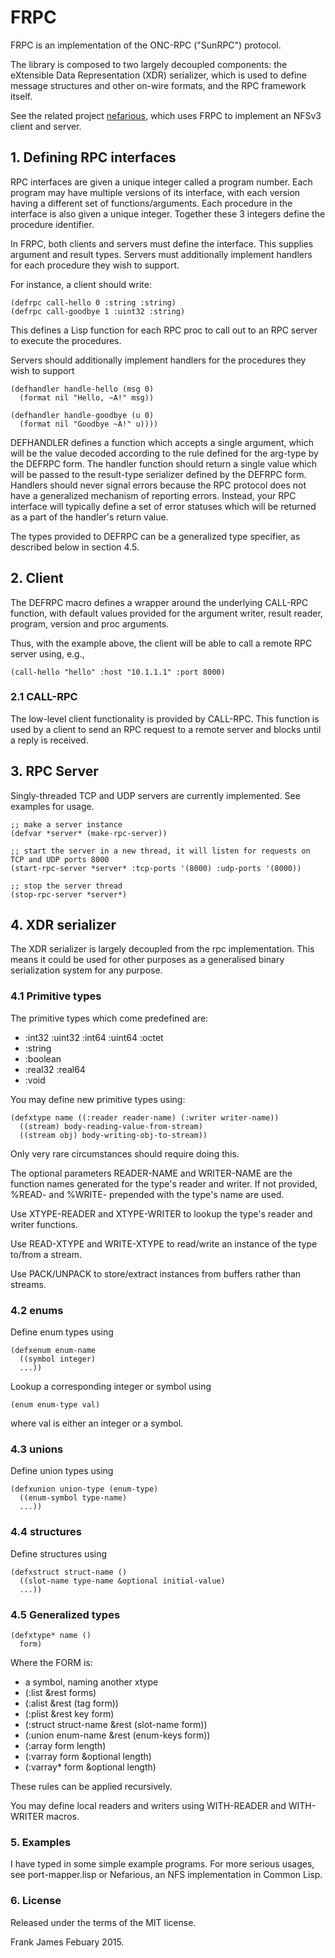 # FRPC
FRPC is an implementation of the ONC-RPC ("SunRPC") protocol. 

The library is composed to two largely decoupled components: the eXtensible Data Representation (XDR) serializer,
which is used to define message structures and other on-wire formats, and the RPC framework itself.

See the related project [nefarious](https://github.com/fjames86/nefarious), which uses FRPC to implement an NFSv3 client and server.

## 1. Defining RPC interfaces

RPC interfaces are given a unique integer called a program number. Each program may have multiple
versions of its interface, with each version having a different set of functions/arguments. Each procedure
in the interface is also given a unique integer. Together these 3 integers define the procedure identifier.

In FRPC, both clients and servers must define the interface. This supplies argument and result types.
Servers must additionally implement handlers for each procedure they wish to support.

For instance, a client should write:
```
(defrpc call-hello 0 :string :string)
(defrpc call-goodbye 1 :uint32 :string)
```

This defines a Lisp function for each RPC proc to call out to an RPC server to execute the procedures.

Servers should additionally implement handlers for the procedures they wish to support
```
(defhandler handle-hello (msg 0)
  (format nil "Hello, ~A!" msg))

(defhandler handle-goodbye (u 0)
  (format nil "Goodbye ~A!" u))))
```
DEFHANDLER defines a function which accepts a single argument, which will be the value decoded according
to the rule defined for the arg-type by the DEFRPC form. The handler function should return a single value which will be 
passed to the result-type serializer defined by the DEFRPC form. Handlers should never signal errors because 
the RPC protocol does not have a generalized mechanism of reporting errors. Instead, your RPC interface will typically
define a set of error statuses which will be returned as a part of the handler's return value.

The types provided to DEFRPC can be a generalized type specifier, as described below in section 4.5.

## 2. Client


The DEFRPC macro defines a wrapper around the underlying CALL-RPC function, with default values provided 
for the argument writer, result reader, program, version and proc arguments. 

Thus, with the example above, the client will be able to call a remote RPC server using, e.g., 

```
(call-hello "hello" :host "10.1.1.1" :port 8000)
```

### 2.1 CALL-RPC

The low-level client functionality is provided by CALL-RPC. This function is used by a client to 
send an RPC request to a remote server and blocks until a reply is received.

## 3. RPC Server

Singly-threaded TCP and UDP servers are currently implemented. See examples for usage.

```
;; make a server instance
(defvar *server* (make-rpc-server))

;; start the server in a new thread, it will listen for requests on TCP and UDP ports 8000
(start-rpc-server *server* :tcp-ports '(8000) :udp-ports '(8000))

;; stop the server thread
(stop-rpc-server *server*)
```

## 4. XDR serializer

The XDR serializer is largely decoupled from the rpc implementation. This means it 
could be used for other purposes as a generalised binary serialization system for any purpose.

### 4.1 Primitive types

The primitive types which come predefined are:
* :int32 :uint32 :int64 :uint64 :octet
* :string
* :boolean
* :real32 :real64
* :void

You may define new primitive types using:
```
(defxtype name ((:reader reader-name) (:writer writer-name))
  ((stream) body-reading-value-from-stream)
  ((stream obj) body-writing-obj-to-stream))
```
Only very rare circumstances should require doing this.

The optional parameters READER-NAME and WRITER-NAME are the function names
generated for the type's reader and writer. If not provided, %READ- and %WRITE- 
prepended with the type's name are used.

Use XTYPE-READER and XTYPE-WRITER to lookup the type's reader
and writer functions.

Use READ-XTYPE and WRITE-XTYPE to read/write an instance of 
the type to/from a stream.

Use PACK/UNPACK to store/extract instances from buffers rather than streams.

### 4.2 enums

Define enum types using
```
(defxenum enum-name
  ((symbol integer)
  ...))
```

Lookup a corresponding integer or symbol using
```
(enum enum-type val)
```
where val is either an integer or a symbol.

### 4.3 unions

Define union types using
```
(defxunion union-type (enum-type)
  ((enum-symbol type-name)
  ...))
```

### 4.4 structures

Define structures using

```
(defxstruct struct-name ()
  ((slot-name type-name &optional initial-value)
  ...))
```

### 4.5 Generalized types

```
(defxtype* name ()
  form)
```

Where the FORM is:
* a symbol, naming another xtype
* (:list &rest forms) 
* (:alist &rest (tag form))
* (:plist &rest key form)
* (:struct struct-name &rest (slot-name form))
* (:union enum-name &rest (enum-keys form))
* (:array form length) 
* (:varray form &optional length) 
* (:varray* form &optional length)

These rules can be applied recursively. 

You may define local readers and writers using WITH-READER and WITH-WRITER macros.

### 5. Examples

I have typed in some simple example programs. 
For more serious usages, see port-mapper.lisp or Nefarious, an NFS implementation in Common Lisp.

### 6. License

Released under the terms of the MIT license.

Frank James 
Febuary 2015.

